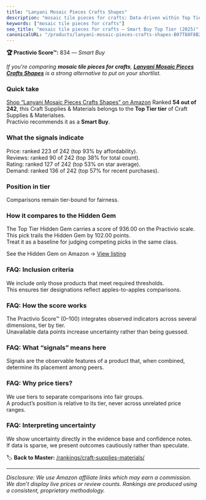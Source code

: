 ```yaml
---
title: "Lanyani Mosaic Pieces Crafts Shapes"
description: "mosaic tile pieces for crafts: Data-driven within Top Tier ranking using the Practivio Score™. Positioned by quality, value, demand, findability, momentum."
keywords: ["mosaic tile pieces for crafts"]
seo_title: "mosaic tile pieces for crafts — Smart Buy Top Tier (2025)"
canonicalURL: "/products/lanyani-mosaic-pieces-crafts-shapes-B07T88F8B2/"
---
```


**🏆 Practivio Score™:** 834 — _Smart Buy_


*If you're comparing **mosaic tile pieces for crafts**, **[Lanyani Mosaic Pieces Crafts Shapes](https://www.amazon.com/dp/B07T88F8B2?tag=practivio-20)** is a strong alternative to put on your shortlist.*
### Quick take
[Shop “Lanyani Mosaic Pieces Crafts Shapes” on Amazon](https://www.amazon.com/dp/B07T88F8B2?tag=practivio-20)
Ranked **54 out of 242**, this Craft Supplies & Materials belongs to the **Top Tier tier** of Craft Supplies & Materialses.  
Practivio recommends it as a **Smart Buy**.

### What the signals indicate
Price: ranked 223 of 242 (top 93% by affordability).  
Reviews: ranked 90 of 242 (top 38% for total count).  
Rating: ranked 127 of 242 (top 53% on star average).  
Demand: ranked 136 of 242 (top 57% for recent purchases).

### Position in tier
Comparisons remain tier-bound for fairness.

### How it compares to the Hidden Gem
The Top Tier Hidden Gem carries a score of 936.00 on the Practivio scale.  
This pick trails the Hidden Gem by 102.00 points.  
Treat it as a baseline for judging competing picks in the same class.  

See the Hidden Gem on Amazon → [View listing](https://www.amazon.com/dp/B079KL4C91?tag=practivio-20)

### FAQ: Inclusion criteria
We include only those products that meet required thresholds.  
This ensures tier designations reflect apples-to-apples comparisons.

### FAQ: How the score works
The Practivio Score™ (0–100) integrates observed indicators across several dimensions, tier by tier.  
Unavailable data points increase uncertainty rather than being guessed.

### FAQ: What “signals” means here
Signals are the observable features of a product that, when combined, determine its placement among peers.

### FAQ: Why price tiers?
We use tiers to separate comparisons into fair groups.  
A product’s position is relative to its tier, never across unrelated price ranges.

### FAQ: Interpreting uncertainty
We show uncertainty directly in the evidence base and confidence notes.  
If data is sparse, we present outcomes cautiously rather than speculate.


🏷️ **Back to Master:** [/rankings/craft-supplies-materials/](/rankings/craft-supplies-materials/)

---
_Disclosure: We use Amazon affiliate links which may earn a commission. We don’t display live prices or review counts. Rankings are produced using a consistent, proprietary methodology._
